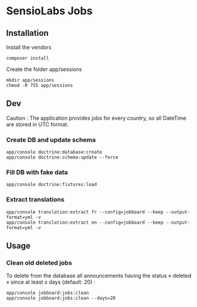 SensioLabs Jobs
===============

## Installation

Install the vendors

	composer install

Create the folder app/sessions

	mkdir app/sessions
	chmod -R 755 app/sessions

## Dev

Caution : The application provides jobs for every country, so all DateTime are stored in UTC format.

### Create DB and update schema

	app/console doctrine:database:create
	app/console doctrine:schema:update --force
	
### Fill DB with fake data

	app/console doctrine:fixtures:load

### Extract translations

    app/console translation:extract fr --config=jobboard --keep --output-format=yml -v
    app/console translation:extract en --config=jobboard --keep --output-format=yml -v

## Usage

### Clean old deleted jobs

To delete from the database all announcements having the status « deleted » since at least x days (default: 20) :

	app/console jobboard:jobs:clean
	app/console jobboard:jobs:clean --days=20 
